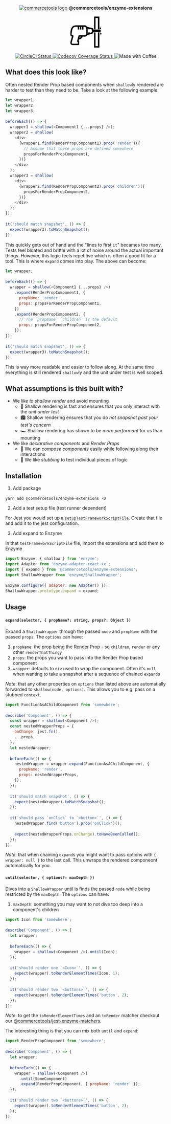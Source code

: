 <p align="center">
  <a href="https://commercetools.com/">
    <img alt="commercetools logo" src="http://cdn.rawgit.com/commercetools/press-kit/master/PNG/72DPI/CT%20logo%20chrom%20black%20horizontal%20RGB%2072dpi.png">
  </a>
  <b>@commercetools/enzyme-extensions</b><br /><br />

  <img height="100" alt="Logo" src="https://raw.githubusercontent.com/commercetools/enzyme-extensions/master/logo.jpeg" />
</p>

<p align="center">
  <a href="https://circleci.com/gh/commercetools/enzyme-extensions">
    <img alt="CircleCI Status" src="https://circleci.com/gh/commercetools/enzyme-extensions.svg?style=shield&circle-token=e58fc71dcfcab717a3ab1e529da76ab127d33a5e">
  </a>
  <a href="https://codecov.io/gh/commercetools/enzyme-extensions">
    <img alt="Codecov Coverage Status" src="https://img.shields.io/codecov/c/github/commercetools/enzyme-extensions.svg?style=flat-square">
  </a>
  <img alt="Made with Coffee" src="https://img.shields.io/badge/made%20with-%E2%98%95%EF%B8%8F%20coffee-yellow.svg">
</p>

## What does this look like?

Often nested Render Prop based components when `shallow`ly rendered are harder to test than they need to be. Take a look at the following example:

```js
let wrapper1;
let wrapper2;
let wrapper3;

beforeEach(() => {
  wrapper1 = shallow(<Component1 {...props} />);
  wrapper2 = shallow(
    <div>
      {wrapper1.find(RenderPropComponent1).prop('render')({
        // Assume that these props are defined somewhere
        propsForRenderPropComponent1,
      })}
    </div>
  );
  wrapper3 = shallow(
    <div>
      {wrapper2.find(RenderPropComponent2).prop('children')({
        propsForRenderPropComponent2,
      })}
    </div>
  );
});

it('should match snapshot', () => {
  expect(wrapper3).toMatchSnapshot();
});
```

This quickly gets out of hand and the "lines to first `it`" becames too many. Tests feel bloated and brittle with a lot of noise around the actual important things. However, this logic feels repetitive which is often a good fit for a tool. This is where `expand` comes into play. The above can become:

```js
let wrapper;

beforeEach(() => {
  wrapper = shallow(<Component1 {...props} />)
    .expand(RenderPropComponent1, {
      propName: 'render',
      props: propsForRenderPropComponent1,
    })
    .expand(RenderPropComponent2, {
      // The `propName` `children` is the default
      props: propsForRenderPropComponent2,
    });
});

it('should match snapshot', () => {
  expect(wrapper3).toMatchSnapshot();
});
```

This is way more readable and easier to follow along. At the same time everything is still rendered `shallow`ly and the unit under test is well scoped.

## What assumptions is this built with?

* We _like to shallow render_ and avoid mounting
  * 🤺 Shallow rendering is fast and ensures that you only interact with the _unit under test_
  * 🏙 Shallow rendering ensures that you do _not snapshot past your test's concern_
  * 🏎 Shallow rendering has shown to be _more performant_ for us than mounting
* We like _declarative components_ and _Render Props_
  * 🧠 We can _compose components_ easily while following along their interactions
  * 🔪 We like _stubbing_ to test individual pieces of logic

## Installation

1.  Add package

`yarn add @commercetools/enzyme-extensions -D`

2.  Add a test setup file (test runner dependent)

For Jest you would set up a [`setupTestFrameworkScriptFile`](https://facebook.github.io/jest/docs/configuration.html#setuptestframeworkscriptfile-string).
Create that file and add it to the jest configuration.

3.  Add expand to Enzyme

In that `testFrameworkScriptFile` file, import the extensions and add them to Enzyme

```js
import Enzyme, { shallow } from 'enzyme';
import Adapter from 'enzyme-adapter-react-xx';
import { expand } from '@commercetools/enzyme-extensions';
import ShallowWrapper from 'enzyme/ShallowWrapper';

Enzyme.configure({ adapter: new Adapter() });
ShallowWrapper.prototype.expand = expand;
```

## Usage

#### `expand(selector, { propName?: string, props?: Object })`

Expand a `ShallowWrapper` through the passed `node` and `propName` with the passed `props`. The `options` can have:

1.  `propName`: the prop being the Render Prop - so `children`, `render` or any other `renderThatThingy`
2.  `props`: the props you want to pass into the Render Prop based component
3.  `wrapper`: defaults to `div` used to wrap the component. Often it's `null` when wanting to take a snapshot after a sequence of chained `expand`s

_Note_: that any other properties on `options` than listed above are automatially forwarded to `shallow(node, options)`. This allows you to e.g. pass on a stubbed `context`.

```js
import FunctionAsAChildComponent from 'somewhere';

describe('Component', () => {
  const wrapper = shallow(<Component />);
  const nestedWrapperProps = {
    onChange: jest.fn(),
    ...props,
  };
  let nestedWrapper;

  beforeEach(() => {
    nestedWrapper = wrapper.expand(FunctionAsAChildComponent, {
      propName: 'render',
      props: nestedWrapperProps,
    });
  });

  it('should match snapshot', () => {
    expect(nestedWrapper).toMatchSnapshot();
  });

  it('should pass `onClick` to `<button>`', () => {
    nestedWrapper.find('button').prop('onClick')();

    expect(nestedWrapperProps.onChange).toHaveBeenCalled();
  });
});
```

_Note_: that when chaining `expand`s you might want to pass options with `{ wrapper: null }` to the last call. This unwraps the rendered componeont automatically for you.

#### `until(selector, { options?: maxDepth })`

Dives into a `ShallowWrapper` until is finds the passed `node` while being restricted by the `maxDepth`. The `options` can have:

1.  `maxDepth`: something you may want to not dive too deep into a component's children

```js
import Icon from 'somewhere';

describe('Component', () => {
  let wrapper;

  beforeEach(() => {
    wrapper = shallow(<Component />).until(Icon);
  });

  it('should render one `<Icon>`', () => {
    expect(wrapper).toRenderElementTimes(Icon, 1);
  });

  it('should render two `<buttons>`', () => {
    expect(wrapper).toRenderElementTimes('button', 2);
  });
});
```

_Note_: to get the `toRenderElementTimes` and an `toRender` matcher checkout our [@commercetools/jest-enzyme-matchers](https://github.com/commercetools/jest-enzyme-matchers).

The interesting thing is that you can mix both `until` and `expend`:

```js
import RenderPropComponent from 'somewhere';

describe('Component', () => {
  let wrapper;

  beforeEach(() => {
    wrapper = shallow(<Component />)
      .until(SomeComponent)
      .expand(RenderPropComponent, { propName: 'render' });
  });

  it('should render two `<buttons>`', () => {
    expect(wrapper).toRenderElementTimes('button', 2);
  });
});
```

